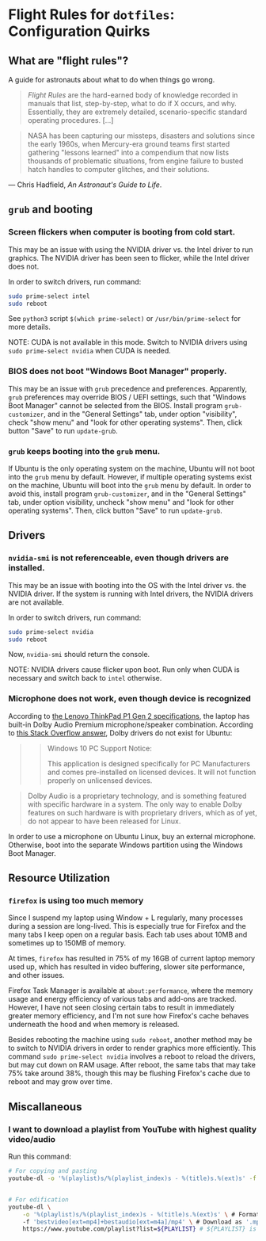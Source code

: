 # Flight Rules for `dotfiles`: Configuration Quirks

## What are "flight rules"?

A guide for astronauts about what to do when things go wrong.

>  *Flight Rules* are the hard-earned body of knowledge recorded in manuals that
>  list, step-by-step, what to do if X occurs, and why. Essentially, they are
>  extremely detailed, scenario-specific standard operating procedures. [...]

> NASA has been capturing our missteps, disasters and solutions since the early
> 1960s, when Mercury-era ground teams first started gathering "lessons learned"
> into a compendium that now lists thousands of problematic situations, from
> engine failure to busted hatch handles to computer glitches, and their
> solutions.

&mdash; Chris Hadfield, *An Astronaut's Guide to Life*.

## `grub` and booting

### Screen flickers when computer is booting from cold start.

This may be an issue with using the NVIDIA driver vs. the Intel driver to run
graphics. The NVIDIA driver has been seen to flicker, while the Intel driver
does not.

In order to switch drivers, run command:

```bash
sudo prime-select intel
sudo reboot
```

See `python3` script `$(which prime-select)` or `/usr/bin/prime-select` for more
details.

NOTE: CUDA is not available in this mode. Switch to NVIDIA drivers using `sudo
prime-select nvidia` when CUDA is needed.

### BIOS does not boot "Windows Boot Manager" properly.

This may be an issue with `grub` precedence and preferences. Apparently, `grub`
preferences may override BIOS / UEFI settings, such that "Windows Boot Manager"
cannot be selected from the BIOS. Install program `grub-customizer`, and in the
"General Settings" tab, under option "visibility", check "show menu" and "look
for other operating systems". Then, click button "Save" to run `update-grub`.

### `grub` keeps booting into the `grub` menu.

If Ubuntu is the only operating system on the machine, Ubuntu will not boot into
the `grub` menu by default. However, if multiple operating systems exist on the
machine, Ubuntu will boot into the `grub` menu by default. In order to avoid
this, install program `grub-customizer`, and in the "General Settings" tab,
under option visibility, uncheck "show menu" and "look for other operating
systems". Then, click button "Save" to run `update-grub`.

## Drivers

### `nvidia-smi` is not referenceable, even though drivers are installed.

This may be an issue with booting into the OS with the Intel driver vs. the
NVIDIA driver. If the system is running with Intel drivers, the NVIDIA drivers
are not available.

In order to switch drivers, run command:

```bash
sudo prime-select nvidia
sudo reboot
```

Now, `nvidia-smi` should return the console.

NOTE: NVIDIA drivers cause flicker upon boot. Run only when CUDA is necessary
and switch back to `intel` otherwise.

### Microphone does not work, even though device is recognized

According to [the Lenovo ThinkPad P1 Gen 2
specifications](https://psref.lenovo.com/syspool/Sys/PDF/ThinkPad/ThinkPad_P1_2nd_Gen/ThinkPad_P1_2nd_Gen_Spec.PDF),
the laptop has built-in Dolby Audio Premium microphone/speaker combination.
According to [this Stack Overflow answer](https://askubuntu.com/a/984118), Dolby
drivers do not exist for Ubuntu:

> > Windows 10 PC Support Notice:
> >
> > This application is designed specifically for PC Manufacturers and comes
> > pre-installed on licensed devices. It will not function properly on
> > unlicensed devices.

> Dolby Audio is a proprietary technology, and is something featured with
> specific hardware in a system. The only way to enable Dolby features on such
> hardware is with proprietary drivers, which as of yet, do not appear to have
> been released for Linux.

In order to use a microphone on Ubuntu Linux, buy an external microphone.
Otherwise, boot into the separate Windows partition using the Windows Boot
Manager.

## Resource Utilization

### `firefox` is using too much memory

Since I suspend my laptop using Window + L regularly, many processes during a
session are long-lived. This is especially true for Firefox and the many tabs I
keep open on a regular basis. Each tab uses about 10MB and sometimes up to 150MB
of memory.

At times, `firefox` has resulted in 75% of my 16GB of current laptop memory used
up, which has resulted in video buffering, slower site performance, and other
issues.

Firefox Task Manager is available at `about:performance`, where the memory usage
and energy efficiency of various tabs and add-ons are tracked. However, I have
not seen closing certain tabs to result in immediately greater memory
efficiency, and I'm not sure how Firefox's cache behaves underneath the hood and
when memory is released.

Besides rebooting the machine using `sudo reboot`, another method may be to
switch to NVIDIA drivers in order to render graphics more efficiently. This
command `sudo prime-select nvidia` involves a reboot to reload the drivers, but
may cut down on RAM usage. After reboot, the same tabs that may take 75% take
around 38%, though this may be flushing Firefox's cache due to reboot and may
grow over time.

## Miscallaneous

### I want to download a playlist from YouTube with highest quality video/audio

Run this command:

```bash
# For copying and pasting
youtube-dl -o '%(playlist)s/%(playlist_index)s - %(title)s.%(ext)s' -f 'bestvideo[ext=mp4]+bestaudio[ext=m4a]/mp4' https://www.youtube.com/playlist?list=${PLAYLIST}


# For edification
youtube-dl \
    -o '%(playlist)s/%(playlist_index)s - %(title)s.%(ext)s' \ # Format title of videos.
    -f 'bestvideo[ext=mp4]+bestaudio[ext=m4a]/mp4' \ # Download as '.mp4', sync and splice best quality audio/video separately as they may be in separate files.
    https://www.youtube.com/playlist?list=${PLAYLIST} # ${PLAYLIST} is playlist ID.
```

